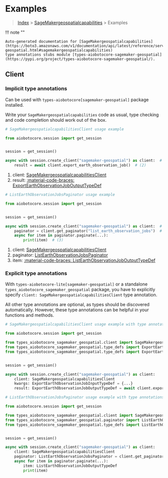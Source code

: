 # Examples

> [Index](../README.md) > [SageMakergeospatialcapabilities](./README.md) > Examples

!!! note ""

    Auto-generated documentation for [SageMakergeospatialcapabilities](https://boto3.amazonaws.com/v1/documentation/api/latest/reference/services/sagemaker-geospatial.html#sagemakergeospatialcapabilities)
    type annotations stubs module [types-aiobotocore-sagemaker-geospatial](https://pypi.org/project/types-aiobotocore-sagemaker-geospatial/).

## Client

### Implicit type annotations

Can be used with `types-aiobotocore[sagemaker-geospatial]` package installed.

Write your `SageMakergeospatialcapabilities` code as usual,
type checking and code completion should work out of the box.



```python
# SageMakergeospatialcapabilitiesClient usage example

from aiobotocore.session import get_session


session = get_session()

async with session.create_client("sagemaker-geospatial") as client:  # (1)
    result = await client.export_earth_observation_job()  # (2)
```

1. client: [SageMakergeospatialcapabilitiesClient](./client.md)
2. result: [:material-code-braces: ExportEarthObservationJobOutputTypeDef](./type_defs.md#exportearthobservationjoboutputtypedef) 



```python
# ListEarthObservationJobsPaginator usage example

from aiobotocore.session import get_session


session = get_session()

async with session.create_client("sagemaker-geospatial") as client:  # (1)
    paginator = client.get_paginator("list_earth_observation_jobs")  # (2)
    async for item in paginator.paginate(...):
        print(item)  # (3)
```

1. client: [SageMakergeospatialcapabilitiesClient](./client.md)
2. paginator: [ListEarthObservationJobsPaginator](./paginators.md#listearthobservationjobspaginator)
3. item: [:material-code-braces: ListEarthObservationJobOutputTypeDef](./type_defs.md#listearthobservationjoboutputtypedef) 




### Explicit type annotations

With `types-aiobotocore-lite[sagemaker-geospatial]`
or a standalone `types_aiobotocore_sagemaker_geospatial` package, you have to explicitly specify
`client: SageMakergeospatialcapabilitiesClient` type annotation.

All other type annotations are optional, as types should be discovered automatically.
However, these type annotations can be helpful in your functions and methods.


```python
# SageMakergeospatialcapabilitiesClient usage example with type annotations

from aiobotocore.session import get_session

from types_aiobotocore_sagemaker_geospatial.client import SageMakergeospatialcapabilitiesClient
from types_aiobotocore_sagemaker_geospatial.type_defs import ExportEarthObservationJobOutputTypeDef
from types_aiobotocore_sagemaker_geospatial.type_defs import ExportEarthObservationJobInputTypeDef


session = get_session()

async with session.create_client("sagemaker-geospatial") as client:
    client: SageMakergeospatialcapabilitiesClient
    kwargs: ExportEarthObservationJobInputTypeDef = {...}
    result: ExportEarthObservationJobOutputTypeDef = await client.export_earth_observation_job(**kwargs)
```



```python
# ListEarthObservationJobsPaginator usage example with type annotations

from aiobotocore.session import get_session

from types_aiobotocore_sagemaker_geospatial.client import SageMakergeospatialcapabilitiesClient
from types_aiobotocore_sagemaker_geospatial.paginator import ListEarthObservationJobsPaginator
from types_aiobotocore_sagemaker_geospatial.type_defs import ListEarthObservationJobOutputTypeDef


session = get_session()

async with session.create_client("sagemaker-geospatial") as client:
    client: SageMakergeospatialcapabilitiesClient
    paginator: ListEarthObservationJobsPaginator = client.get_paginator("list_earth_observation_jobs")
    async for item in paginator.paginate(...):
        item: ListEarthObservationJobOutputTypeDef
        print(item)
```


